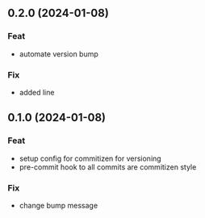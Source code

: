 ## 0.2.0 (2024-01-08)

### Feat

- automate version bump

### Fix

- added line

## 0.1.0 (2024-01-08)

### Feat

- setup config for commitizen for versioning
- pre-commit hook to all commits are commitizen style

### Fix

- change bump message
